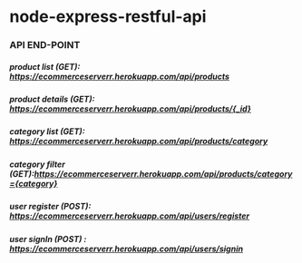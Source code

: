 # node-express-restful-api

### API END-POINT

##### product list (GET): https://ecommerceserverr.herokuapp.com/api/products
##### product details (GET): https://ecommerceserverr.herokuapp.com/api/products/{_id}

##### category list (GET): https://ecommerceserverr.herokuapp.com/api/products/category
##### category filter (GET):https://ecommerceserverr.herokuapp.com/api/products/category={category}

##### user register (POST): https://ecommerceserverr.herokuapp.com/api/users/register
##### user signIn (POST) : https://ecommerceserverr.herokuapp.com/api/users/signin

